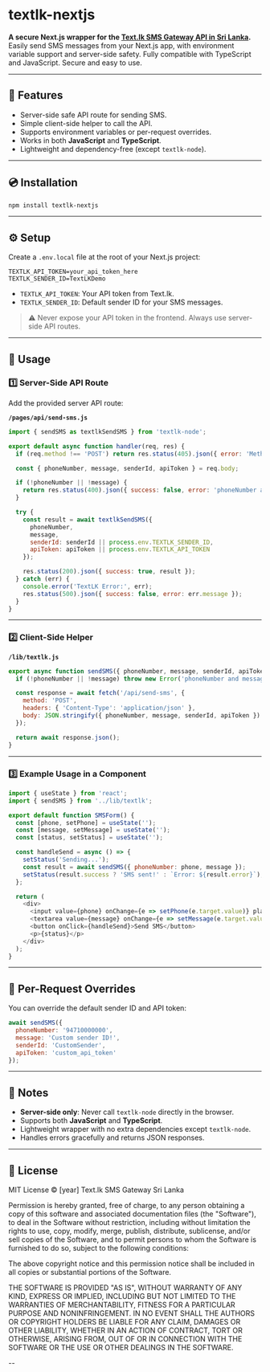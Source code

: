 # textlk-nextjs

**A secure Next.js wrapper for the [Text.lk SMS Gateway API in Sri Lanka](https://text.lk/).**
Easily send SMS messages from your Next.js app, with environment variable support and server-side safety. Fully compatible with TypeScript and JavaScript. Secure and easy to use.

---

## 🚀 Features

* Server-side safe API route for sending SMS.
* Simple client-side helper to call the API.
* Supports environment variables or per-request overrides.
* Works in both **JavaScript** and **TypeScript**.
* Lightweight and dependency-free (except `textlk-node`).

---

## 💿 Installation

```bash
npm install textlk-nextjs
```

---

## ⚙️ Setup

Create a `.env.local` file at the root of your Next.js project:

```env
TEXTLK_API_TOKEN=your_api_token_here
TEXTLK_SENDER_ID=TextLKDemo
```

* `TEXTLK_API_TOKEN`: Your API token from Text.lk.
* `TEXTLK_SENDER_ID`: Default sender ID for your SMS messages.

> ⚠️ Never expose your API token in the frontend. Always use server-side API routes.

---

## 🧩 Usage

### 1️⃣ Server-Side API Route

Add the provided server API route:

**`/pages/api/send-sms.js`**

```javascript
import { sendSMS as textlkSendSMS } from 'textlk-node';

export default async function handler(req, res) {
  if (req.method !== 'POST') return res.status(405).json({ error: 'Method not allowed' });

  const { phoneNumber, message, senderId, apiToken } = req.body;

  if (!phoneNumber || !message) {
    return res.status(400).json({ success: false, error: 'phoneNumber and message are required' });
  }

  try {
    const result = await textlkSendSMS({
      phoneNumber,
      message,
      senderId: senderId || process.env.TEXTLK_SENDER_ID,
      apiToken: apiToken || process.env.TEXTLK_API_TOKEN
    });

    res.status(200).json({ success: true, result });
  } catch (err) {
    console.error('TextLK Error:', err);
    res.status(500).json({ success: false, error: err.message });
  }
}
```

---

### 2️⃣ Client-Side Helper

**`/lib/textlk.js`**

```javascript
export async function sendSMS({ phoneNumber, message, senderId, apiToken }) {
  if (!phoneNumber || !message) throw new Error('phoneNumber and message are required');

  const response = await fetch('/api/send-sms', {
    method: 'POST',
    headers: { 'Content-Type': 'application/json' },
    body: JSON.stringify({ phoneNumber, message, senderId, apiToken })
  });

  return await response.json();
}
```

---

### 3️⃣ Example Usage in a Component

```javascript
import { useState } from 'react';
import { sendSMS } from '../lib/textlk';

export default function SMSForm() {
  const [phone, setPhone] = useState('');
  const [message, setMessage] = useState('');
  const [status, setStatus] = useState('');

  const handleSend = async () => {
    setStatus('Sending...');
    const result = await sendSMS({ phoneNumber: phone, message });
    setStatus(result.success ? 'SMS sent!' : `Error: ${result.error}`);
  };

  return (
    <div>
      <input value={phone} onChange={e => setPhone(e.target.value)} placeholder="Phone number" />
      <textarea value={message} onChange={e => setMessage(e.target.value)} placeholder="Message" />
      <button onClick={handleSend}>Send SMS</button>
      <p>{status}</p>
    </div>
  );
}
```

---

## 🔧 Per-Request Overrides

You can override the default sender ID and API token:

```javascript
await sendSMS({
  phoneNumber: '94710000000',
  message: 'Custom sender ID!',
  senderId: 'CustomSender',
  apiToken: 'custom_api_token'
});
```

---

## 📌 Notes

* **Server-side only**: Never call `textlk-node` directly in the browser.
* Supports both **JavaScript** and **TypeScript**.
* Lightweight wrapper with no extra dependencies except `textlk-node`.
* Handles errors gracefully and returns JSON responses.

---

## 📝 License

MIT License © [year] Text.lk SMS Gateway Sri Lanka

Permission is hereby granted, free of charge, to any person obtaining a copy
of this software and associated documentation files (the "Software"), to deal
in the Software without restriction, including without limitation the rights
to use, copy, modify, merge, publish, distribute, sublicense, and/or sell
copies of the Software, and to permit persons to whom the Software is
furnished to do so, subject to the following conditions:

The above copyright notice and this permission notice shall be included in all
copies or substantial portions of the Software.

THE SOFTWARE IS PROVIDED "AS IS", WITHOUT WARRANTY OF ANY KIND, EXPRESS OR
IMPLIED, INCLUDING BUT NOT LIMITED TO THE WARRANTIES OF MERCHANTABILITY,
FITNESS FOR A PARTICULAR PURPOSE AND NONINFRINGEMENT. IN NO EVENT SHALL THE
AUTHORS OR COPYRIGHT HOLDERS BE LIABLE FOR ANY CLAIM, DAMAGES OR OTHER
LIABILITY, WHETHER IN AN ACTION OF CONTRACT, TORT OR OTHERWISE, ARISING FROM,
OUT OF OR IN CONNECTION WITH THE SOFTWARE OR THE USE OR OTHER DEALINGS IN THE
SOFTWARE.

--

